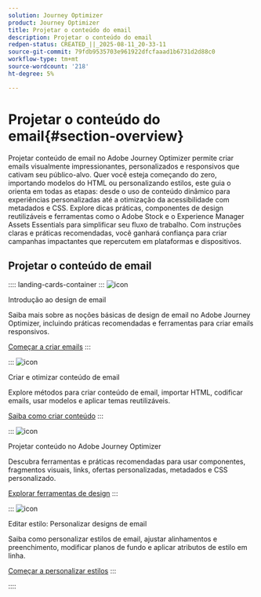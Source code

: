 ```yaml
---
solution: Journey Optimizer
product: Journey Optimizer
title: Projetar o conteúdo do email
description: Projetar o conteúdo do email
redpen-status: CREATED_||_2025-08-11_20-33-11
source-git-commit: 79fdb9535703e961922dfcfaaad1b6731d2d88c0
workflow-type: tm+mt
source-wordcount: '218'
ht-degree: 5%

---
```



# Projetar o conteúdo do email{#section-overview}

Projetar conteúdo de email no Adobe Journey Optimizer permite criar emails visualmente impressionantes, personalizados e responsivos que cativam seu público-alvo. Quer você esteja começando do zero, importando modelos do HTML ou personalizando estilos, este guia o orienta em todas as etapas: desde o uso de conteúdo dinâmico para experiências personalizadas até a otimização da acessibilidade com metadados e CSS. Explore dicas práticas, componentes de design reutilizáveis e ferramentas como o Adobe Stock e o Experience Manager Assets Essentials para simplificar seu fluxo de trabalho. Com instruções claras e práticas recomendadas, você ganhará confiança para criar campanhas impactantes que repercutem em plataformas e dispositivos.

## Projetar o conteúdo de email

:::: landing-cards-container
:::
![icon](https://cdn.experienceleague.adobe.com/icons/circle-play.svg)

Introdução ao design de email

Saiba mais sobre as noções básicas de design de email no Adobe Journey Optimizer, incluindo práticas recomendadas e ferramentas para criar emails responsivos.

[Começar a criar emails](../using/email/get-started-email-design.md)
:::

:::
![icon](https://cdn.experienceleague.adobe.com/icons/list-check.svg)

Criar e otimizar conteúdo de email

Explore métodos para criar conteúdo de email, importar HTML, codificar emails, usar modelos e aplicar temas reutilizáveis.

[Saiba como criar conteúdo](start-creating-content-landing-page.md)
:::

:::
![icon](https://cdn.experienceleague.adobe.com/icons/puzzle-piece.svg)

Projetar conteúdo no Adobe Journey Optimizer

Descubra ferramentas e práticas recomendadas para usar componentes, fragmentos visuais, links, ofertas personalizadas, metadados e CSS personalizado.

[Explorar ferramentas de design](add-content-landing-page.md)
:::

:::
![icon](https://cdn.experienceleague.adobe.com/icons/gear.svg)

Editar estilo: Personalizar designs de email

Saiba como personalizar estilos de email, ajustar alinhamentos e preenchimento, modificar planos de fundo e aplicar atributos de estilo em linha.

[Começar a personalizar estilos](edit-style-landing-page.md)
:::

::::
